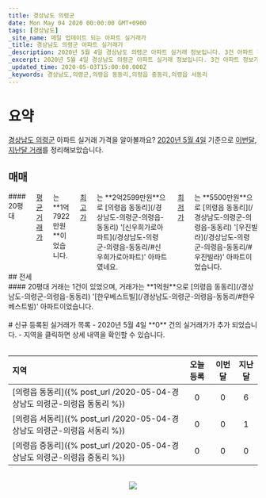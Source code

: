 ```yaml
---
title: 경상남도 의령군
date: Mon May 04 2020 00:00:00 GMT+0900
tags: [경상남도]
_site_name: 매일 업데이트 되는 아파트 실거래가
_title: 경상남도 의령군 아파트 실거래가
_description: 2020년 5월 4일 경상남도 의령군 아파트 실거래 정보입니다. 3건 아파트 정보가 있습니다.
_excerpt: 2020년 5월 4일 경상남도 의령군 아파트 실거래 정보입니다. 3건 아파트 정보가 있습니다.
_updated_time: 2020-05-03T15:00:00.000Z
_keywords: 경상남도,의령군,의령읍 동동리,의령읍 중동리,의령읍 서동리
---
```



# 요약
<ins>경상남도 의령군</ins> 아파트 실거래 가격을 알아볼까요? <ins>2020년 5월 4일</ins> 기준으로 <ins>이번달, 지난달 거래</ins>를 정리해보았습니다.

## 매매
<div class="container">
<div class="twelve columns" markdown="1">
#### 20평대
<ins>평균 거래가</ins>는 **1억7922만원**이었습니다. <ins>최고가</ins>는 **2억2599만원**으로 [의령읍 동동리](/경상남도-의령군-의령읍-동동리) '[신우희가로아파트](/경상남도-의령군-의령읍-동동리/#신우희가로아파트)' 아파트였네요. <ins>최저가</ins>는 **5500만원**으로 [의령읍 동동리](/경상남도-의령군-의령읍-동동리) '[우진빌라](/경상남도-의령군-의령읍-동동리/#우진빌라)' 아파트이었습니다.
</div>
</div>
## 전세
<div class="container">
<div class="twelve columns" markdown="1">
#### 20평대
거래는 1건이 있었으며, 거래가는 **1억원**으로 [의령읍 동동리](/경상남도-의령군-의령읍-동동리) '[한우베스트빌](/경상남도-의령군-의령읍-동동리/#한우베스트빌)' 아파트이었습니다.
</div>
</div>


<br>
# 신규 등록된 실거래가 목록
- 2020년 5월 4일 **0** 건의 실거래가가 추가 되었습니다.
- 지역을 클릭하면 상세 내역을 확인할 수 있습니다.
<br><br>

| 지역 | 오늘 등록 | 이번달 | 지난달 |
|:---|:---:|:---:|:---:|
| [의령읍 동동리]({% post_url /2020-05-04-경상남도 의령군-의령읍 동동리 %}) | 0 | 0 | 6|
| [의령읍 서동리]({% post_url /2020-05-04-경상남도 의령군-의령읍 서동리 %}) | 0 | 0 | 1|
| [의령읍 중동리]({% post_url /2020-05-04-경상남도 의령군-의령읍 중동리 %}) | 0 | 0 | 0|

<p align="center"><br><img src="https://via.placeholder.com/700x120"><br></p>

